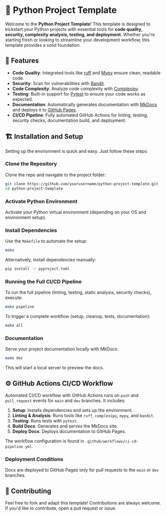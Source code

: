 # 🐍 Python Project Template

Welcome to the **Python Project Template**! This template is designed to kickstart your
Python projects with essential tools for **code quality, security, complexity analysis,
testing, and deployment**. Whether you're starting fresh or looking to streamline your
development workflow, this template provides a solid foundation.

## 📰 Features

- **Code Quality**: Integrated tools like [ruff](https://docs.astral.sh/ruff/) and
  [Mypy](http://mypy-lang.org/) ensure clean, readable code.
- **Security**: Scan for vulnerabilities with
  [Bandit](https://bandit.readthedocs.io/en/latest/).
- **Code Complexity**: Analyze code complexity with
  [Complexipy](https://rohaquinlop.github.io/complexipy/).
- **Testing**: Built-in support for [Pytest](https://docs.pytest.org/en/stable/) to
  ensure your code works as expected.
- **Documentation**: Automatically generates documentation with
  [MkDocs](https://www.mkdocs.org/) and deploys it to
  [GitHub Pages](https://pages.github.com/).
- **CI/CD Pipeline**: Fully automated GitHub Actions for linting, testing, security
  checks, documentation build, and deployment.

## 🏗️ Installation and Setup

Setting up the environment is quick and easy. Just follow these steps:

### Clone the Repository

Clone the repo and navigate to the project folder:

```bash
git clone https://github.com/yourusername/python-project-template.git
cd python-project-template
```

### Activate Python Environment

Activate your Python virtual environment (depending on your OS and environment setup).

### Install Dependencies

Use the `Makefile` to automate the setup:

```bash
make
```

Alternatively, install dependencies manually:

```bash
pip install -r pyproject.toml
```

### Running the Full CI/CD Pipeline

To run the full pipeline (linting, testing, static analysis, security checks), execute:

```bash
make pipeline
```

To trigger a complete workflow (setup, cleanup, tests, documentation):

```bash
make all
```

### Documentation

Serve your project documentation locally with MkDocs:

```bash
make doc
```

This will start a local server to preview the docs.

## ⚙️ GitHub Actions CI/CD Workflow

Automated CI/CD workflow with GitHub Actions runs on `push` and `pull_request` events for
`main` and `dev` branches. It includes:

1. **Setup**: Installs dependencies and sets up the environment.
2. **Linting & Analysis**: Runs tools like `ruff`, `complexipy`, `mypy`, and `bandit`.
3. **Testing**: Runs tests with `pytest`.
4. **Build Docs**: Generates and serves the MkDocs site.
5. **Deploy Docs**: Deploys documentation to GitHub Pages.

The workflow configuration is found in `.github/workflows/ci-cd-pipeline.yml`.

### Deployment Conditions

Docs are deployed to GitHub Pages only for pull requests to the `main` or `dev` branches.

## 💛 Contributing

Feel free to fork and adapt this template! Contributions are always welcome. If you'd
like to contribute, open a pull request or issue.
